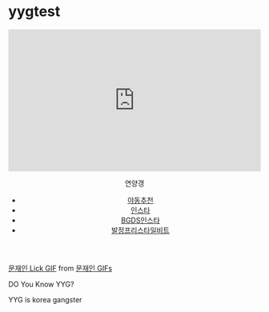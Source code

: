 # yygtest<!DOCTYPE html>
<html lang="en">
<head>
  
</head>
<body>
    <div style="width:100%"><div style="height:0;padding-bottom:56.25%;position:relative;width:100%"><iframe allowfullscreen="" frameBorder="0" height="100%" src="https://giphy.com/embed/lqxclZIJDZCIz1pj5X/video" style="left:0;position:absolute;top:0" width="100%"></iframe></div></div>
    <div class="container">
        <header>
            <p>연양갱</p>
            <ul>
                <li><a href="https://www.youtube.com/watch?v=FsyDFUtr1H4&list=LL&index=2">야동추천</a></li>
                <li><a href="https://www.instagram.com/grunsemeasy/">인스타</a></li>
                <li><a href="https://www.instagram.com/hanadulsetkimchiii/">BGDS인스타</a></li>
                <li><a href="https://www.youtube.com/watch?v=a1TzSd2hyQs&list=LL&index=136">발정프리스타일비트</a></li>
            </ul>
        </header>
        <section>
            <div class="tenor-gif-embed" data-postid="14692639" data-share-method="host" data-width="100%" data-aspect-ratio="0.6867469879518072"><a href="https://tenor.com/view/%eb%ac%b8%ec%9e%ac%ec%9d%b8-lick-tongue-out-gif-14692639">문재인 Lick GIF</a> from <a href="https://tenor.com/search/%EB%AC%B8%EC%9E%AC%EC%9D%B8-gifs">문재인 GIFs</a></div><script type="text/javascript" async src="https://tenor.com/embed.js"></script>
            <p> DO You Know YYG?</p>
            <p>YYG is korea gangster</p>
        </section>
    </div>
</body> 
